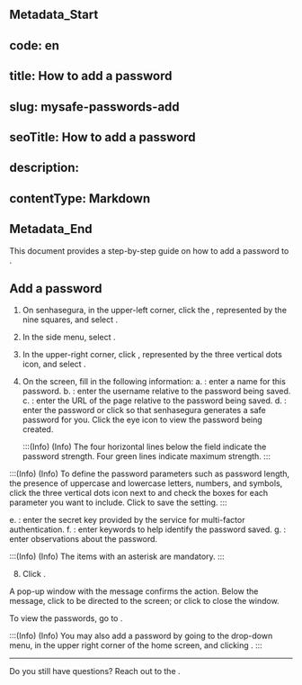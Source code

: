 ## Metadata_Start 
## code: en
## title: How to add a password 
## slug: mysafe-passwords-add 
## seoTitle: How to add a password 
## description:  
## contentType: Markdown 
## Metadata_End
This document provides a step-by-step guide on how to add a password to .


## Add a password

1. On senhasegura, in the upper-left corner, click the , represented by the nine squares, and select .
2. In the side menu, select .
3. In the upper-right corner, click , represented by the three vertical dots icon, and select .
5. On the  screen, fill in the following information:
        a. : enter a name for this password.
    b. :  enter the username relative to the password being saved.
    c. : enter the URL of the page relative to the password being saved.
    d. :   enter the password or click  so that senhasegura generates a safe password for you. Click the eye icon to view the password being created. 

    :::(Info) (Info)
    The four horizontal lines below the  field indicate the password strength. Four green lines indicate maximum strength.
    :::
  
 :::(Info) (Info)
To define the password parameters such as password length, the presence of uppercase and lowercase letters, numbers, and symbols, click the three vertical dots icon next to  and check the boxes for each parameter you want to include. Click  to save the setting.
:::
 
 e. : enter the secret key provided by the service for multi-factor authentication. 
f. : enter keywords to help identify the password saved.
g. : enter observations about the password.

:::(Info) (Info)
The items with an asterisk are mandatory.
:::

8. Click .

A pop-up window with the message   confirms the action. Below the message, click  to be directed to the  screen; or click  to close the window.

To view the passwords, go to .

:::(Info) (Info)
You may also add a password by going to the drop-down menu, in the upper right corner of the  home screen, and clicking .
:::

***



Do you still have questions? Reach out to the .